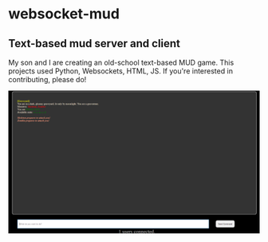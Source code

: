 # websocket-mud
## Text-based mud server and client

My son and I are creating an old-school text-based MUD game.  This projects used Python, Websockets, HTML, JS.  If you're interested in contributing, please do!

![Alt text](game_example.png?raw=true "Example Screenshot")
